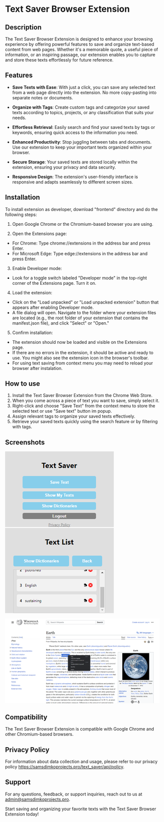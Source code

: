 # Text Saver Browser Extension

## Description

The Text Saver Browser Extension is designed to enhance your browsing experience by offering powerful features to save and organize text-based content from web pages. Whether it's a memorable quote, a useful piece of information, or an inspiring passage, our extension enables you to capture and store these texts effortlessly for future reference.

## Features

* __Save Texts with Ease__: With just a click, you can save any selected text from a web page directly into the extension. No more copy-pasting into separate notes or documents.

* __Organize with Tags__: Create custom tags and categorize your saved texts according to topics, projects, or any classification that suits your needs.

* __Effortless Retrieval__: Easily search and find your saved texts by tags or keywords, ensuring quick access to the information you need.

* __Enhanced Productivity__: Stop juggling between tabs and documents. Use our extension to keep your important texts organized within your browser.

* __Secure Storage__: Your saved texts are stored locally within the extension, ensuring your privacy and data security.

* __Responsive Design__: The extension's user-friendly interface is responsive and adapts seamlessly to different screen sizes.

## Installation

To install extension as developer, download "frontend" directory and do the following steps:

1. Open Google Chrome or the Chromium-based browser you are using.

2. Open the Extensions page:
* For Chrome: Type chrome://extensions in the address bar and press Enter.
* For Microsoft Edge: Type edge://extensions in the address bar and press Enter.

3. Enable Developer mode:
* Look for a toggle switch labeled "Developer mode" in the top-right corner of the Extensions page. Turn it on.

4. Load the extension:
* Click on the "Load unpacked" or "Load unpacked extension" button that appears after enabling Developer mode.
* A file dialog will open. Navigate to the folder where your extension files are located (e.g., the root folder of your extension that contains the manifest.json file), and click "Select" or "Open."

5. Confirm installation:
* The extension should now be loaded and visible on the Extensions page.
* If there are no errors in the extension, it should be active and ready to use. You might also see the extension icon in the browser's toolbar.
* For using text saving from context menu you may need to reload your browser after instalation.

## How to use

1. Install the Text Saver Browser Extension from the Chrome Web Store.
2. When you come across a piece of text you want to save, simply select it.
3. Right-click and choose "Save Text" from the context menu to store the selected text or use "Save text" button im popup.
4. Assign relevant tags to organize your saved texts effectively.
5. Retrieve your saved texts quickly using the search feature or by filtering with tags.

## Screenshots

![Screenshot 1](screenshots/mainpage_screenshot.png) ![Screenshot 3](screenshots/texts_screenshot.png)

![Screenshot 2](screenshots/saving_screenshot.png)

## Compatibility

The Text Saver Browser Extension is compatible with Google Chrome and other Chromium-based browsers.

## Privacy Policy

For information about data collection and usage, please refer to our privacy policy https://samsdimkoprojects.pro/text_saver/api/policy.

## Support

For any questions, feedback, or support inquiries, reach out to us at admin@samsdimkoprojects.pro.

Start saving and organizing your favorite texts with the Text Saver Browser Extension today!
